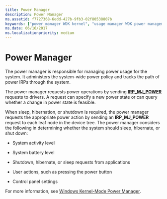 ```yaml
---
title: Power Manager
description: Power Manager
ms.assetid: f7727368-6edd-427b-9fb3-02f80538807b
keywords: ["power manager WDK kernel", "usage manager WDK power management", "power IRPs WDK kernel , power manager", "system-wide power policy WDK kernel", "power policy WDK kernel", "sleep power management WDK kernel", "hibernation power management WDK kernel", "shutdown power management WDK kernel"]
ms.date: 06/16/2017
ms.localizationpriority: medium
---
```


# Power Manager





The power manager is responsible for managing power usage for the system. It administers the system-wide power policy and tracks the path of power IRPs through the system.

The power manager requests power operations by sending [**IRP\_MJ\_POWER**](https://docs.microsoft.com/windows-hardware/drivers/kernel/irp-mj-power) requests to drivers. A request can specify a new power state or can query whether a change in power state is feasible.

When sleep, hibernation, or shutdown is required, the power manager requests the appropriate power action by sending an **IRP\_MJ\_POWER** request to each leaf node in the device tree. The power manager considers the following in determining whether the system should sleep, hibernate, or shut down:

-   System activity level

-   System battery level

-   Shutdown, hibernate, or sleep requests from applications

-   User actions, such as pressing the power button

-   Control panel settings

For more information, see [Windows Kernel-Mode Power Manager](windows-kernel-mode-power-manager.md).

 

 




